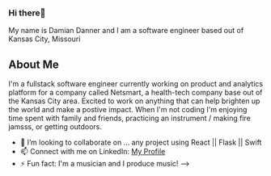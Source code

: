 ### Hi there👋
My name is Damian Danner and I am a software engineer based out of Kansas City, Missouri

About Me
---
I'm a fullstack software engineer currently working on product and analytics platform for a company called Netsmart, a health-tech company base out of the Kansas City area. Excited to work on anything that can help brighten up the world and make a postive impact. When I'm not coding I'm enjoying time spent with family and friends, practicing an instrument / making fire jamsss, or getting outdoors.

- 👯 I’m looking to collaborate on ... any project using React || Flask || Swift
- 📫 Connect with me on LinkedIn: [My Profile](https://www.linkedin.com/in/damian-d-53415b1ba/)
- ⚡ Fun fact: I'm a musician and I produce music!
-->
